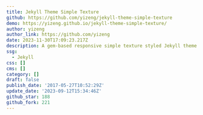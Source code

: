 ```yaml
---
title: Jekyll Theme Simple Texture
github: https://github.com/yizeng/jekyll-theme-simple-texture
demo: https://yizeng.github.io/jekyll-theme-simple-texture/
author: yizeng
author_link: https://github.com/yizeng
date: 2023-11-30T17:09:23.217Z
description: A gem-based responsive simple texture styled Jekyll theme.
ssg:
  - Jekyll
css: []
cms: []
category: []
draft: false
publish_date: '2017-05-27T10:52:29Z'
update_date: '2023-09-12T15:34:46Z'
github_star: 188
github_fork: 221
---
```

